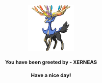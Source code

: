 <p align="center">
            <img src="https://raw.githubusercontent.com/PokeAPI/sprites/master/sprites/pokemon/716.png" width="150" height="150">
          </p>
          <h3 align="center">You have been greeted by - <b>XERNEAS</b></h3>
          <h3 align="center">Have a nice day!</h3>
